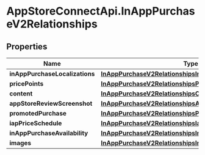 # AppStoreConnectApi.InAppPurchaseV2Relationships

## Properties

Name | Type | Description | Notes
------------ | ------------- | ------------- | -------------
**inAppPurchaseLocalizations** | [**InAppPurchaseV2RelationshipsInAppPurchaseLocalizations**](InAppPurchaseV2RelationshipsInAppPurchaseLocalizations.md) |  | [optional] 
**pricePoints** | [**InAppPurchaseV2RelationshipsPricePoints**](InAppPurchaseV2RelationshipsPricePoints.md) |  | [optional] 
**content** | [**InAppPurchaseV2RelationshipsContent**](InAppPurchaseV2RelationshipsContent.md) |  | [optional] 
**appStoreReviewScreenshot** | [**InAppPurchaseV2RelationshipsAppStoreReviewScreenshot**](InAppPurchaseV2RelationshipsAppStoreReviewScreenshot.md) |  | [optional] 
**promotedPurchase** | [**InAppPurchaseV2RelationshipsPromotedPurchase**](InAppPurchaseV2RelationshipsPromotedPurchase.md) |  | [optional] 
**iapPriceSchedule** | [**InAppPurchaseV2RelationshipsIapPriceSchedule**](InAppPurchaseV2RelationshipsIapPriceSchedule.md) |  | [optional] 
**inAppPurchaseAvailability** | [**InAppPurchaseV2RelationshipsInAppPurchaseAvailability**](InAppPurchaseV2RelationshipsInAppPurchaseAvailability.md) |  | [optional] 
**images** | [**InAppPurchaseV2RelationshipsImages**](InAppPurchaseV2RelationshipsImages.md) |  | [optional] 


